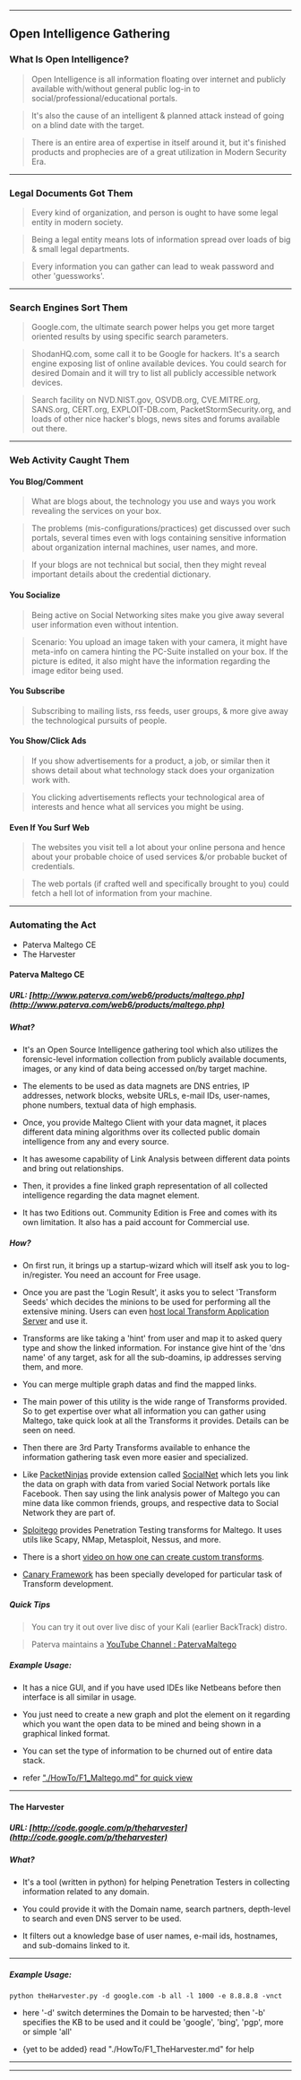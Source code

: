 ***

## Open Intelligence Gathering

### What Is Open Intelligence?

> Open Intelligence is all information floating over internet and publicly available with/without general public log-in to social/professional/educational portals.

> It's also the cause of an intelligent & planned attack instead of going on a blind date with the target.

> There is an entire area of expertise in itself around it, but it's finished products and prophecies are of a great utilization in Modern Security Era.

***

### Legal Documents Got Them

> Every kind of organization, and person is ought to have some legal entity in modern society.

> Being a legal entity means lots of information spread over loads of big & small legal departments.

> Every information you can gather can lead to weak password and other 'guessworks'.

***

### Search Engines Sort Them

> Google.com, the ultimate search power helps you get more target oriented results by using specific search parameters.

> ShodanHQ.com, some call it to be Google for hackers. It's a search engine exposing list of online available devices. You could search for desired Domain and it will try to list all publicly accessible network devices.

> Search facility on NVD.NIST.gov, OSVDB.org, CVE.MITRE.org, SANS.org, CERT.org, EXPLOIT-DB.com, PacketStormSecurity.org, and loads of other nice hacker's blogs, news sites and forums available out there.

***

### Web Activity Caught Them


#### You Blog/Comment

> What are blogs about, the technology you use and ways you work revealing the services on your box.

> The problems (mis-configurations/practices) get discussed over such portals, several times even with logs containing sensitive information about organization internal machines, user names, and more.

> If your blogs are not technical but social, then they might reveal important details about the credential dictionary.


#### You Socialize

> Being active on Social Networking sites make you give away several user information even without intention.

> Scenario: You upload an image taken with your camera, it might have meta-info on camera hinting the PC-Suite installed on your box. If the picture is edited, it also might have the information regarding the image editor being used.


#### You Subscribe

> Subscribing to mailing lists, rss feeds, user groups, & more give away the technological pursuits of people.


#### You Show/Click Ads

> If you show advertisements for a product, a job, or similar then it shows detail about what technology stack does your organization work with.

> You clicking advertisements reflects your technological area of interests and hence what all services you might be using.


#### Even If You Surf Web

> The websites you visit tell a lot about your online persona and hence about your probable choice of used services &/or probable bucket of credentials.

> The web portals (if crafted well and specifically brought to you) could fetch a hell lot of information from your machine.

***


### Automating the Act

* Paterva Maltego CE
* The Harvester


#### Paterva Maltego CE

##### URL: [http://www.paterva.com/web6/products/maltego.php](http://www.paterva.com/web6/products/maltego.php)

##### What?

* It's an Open Source Intelligence gathering tool which also utilizes the forensic-level information collection from publicly available documents, images, or any kind of data being accessed on/by target machine.

* The elements to be used as data magnets are DNS entries, IP addresses, network blocks, website URLs, e-mail IDs, user-names, phone numbers, textual data of high emphasis.

* Once, you provide Maltego Client with your data magnet, it places different data mining algorithms over its collected public domain intelligence from any and every source.

* It has awesome capability of Link Analysis between different data points and bring out relationships.

* Then, it provides a fine linked graph representation of all collected intelligence regarding the data magnet element.

* It has two Editions out. Community Edition is Free and comes with its own limitation. It also has a paid account for Commercial use.


##### How?

* On first run, it brings up a startup-wizard which will itself ask you to log-in/register. You need an account for Free usage.

* Once you are past the 'Login Result', it asks you to select 'Transform Seeds' which decides the minions to be used for performing all the extensive mining. Users can even [host local Transform Application Server](http://ctas.paterva.com/view/Server_Requirements) and use it.

* Transforms are like taking a 'hint' from user and map it to asked query type and show the linked information. For instance give hint of the 'dns name' of any target, ask for all the sub-doamins, ip addresses serving them, and more.

* You can merge multiple graph datas and find the mapped links.

* The main power of this utility is the wide range of Transforms provided. So to get expertise over what all information you can gather using Maltego, take quick look at all the Transforms it provides. Details can be seen on need.

* Then there are 3rd Party Transforms available to enhance the information gathering task even more easier and specialized.

* Like [PacketNinjas](http://packetninjas.net/) provide extension called [SocialNet](http://packetninjas.net/tools/socialnet.html) which lets you link the data on graph with data from varied Social Network portals like Facebook. Then say using the link analysis power of Maltego you can mine data like common friends, groups, and respective data to Social Network they are part of.

* [Sploitego](https://github.com/allfro/sploitego) provides Penetration Testing transforms for Maltego. It uses utils like Scapy, NMap, Metasploit, Nessus, and more.

* There is a short [video on how one can create custom transforms](http://www.youtube.com/watch?v=42KhnNQS8AU).

* [Canary Framework](http://www.canariproject.com/) has been specially developed for particular task of Transform development.


##### Quick Tips

> You can try it out over live disc of your Kali (earlier BackTrack) distro.

> Paterva maintains a [YouTube Channel : PatervaMaltego](http://www.youtube.com/watch?v=3zlbUck_BLk&feature=share&list=PLC9DB3E7C258CD215)


##### Example Usage:

* It has a nice GUI, and if you have used IDEs like Netbeans before then interface is all similar in usage.

* You just need to create a new graph and plot the element on it regarding which you want the open data to be mined and being shown in a graphical linked format.

* You can set the type of information to be churned out of entire data stack.

* refer ["./HowTo/F1_Maltego.md" for quick view](https://github.com/abhishekkr/eden_guide_to_hacking/blob/master/part1_Hacking_Cycle/chapter4_Reconnaissance/section0_Passive_Recon/HowTo/F1_Maltego.md)

***

#### The Harvester

##### URL: [http://code.google.com/p/theharvester](http://code.google.com/p/theharvester)

##### What?

* It's a tool (written in python) for helping Penetration Testers in collecting information related to any domain.

* You could provide it with the Domain name, search partners, depth-level to search and even DNS server to be used.

* It filters out a knowledge base of user names, e-mail ids, hostnames, and sub-domains linked to it.
***

##### Example Usage:

```Shell
python theHarvester.py -d google.com -b all -l 1000 -e 8.8.8.8 -vnct
```

* here '-d' switch determines the Domain to be harvested; then '-b' specifies the KB to be used and it could be 'google', 'bing', 'pgp', more or simple 'all'

* {yet to be added} read "./HowTo/F1_TheHarvester.md" for help

***
***
